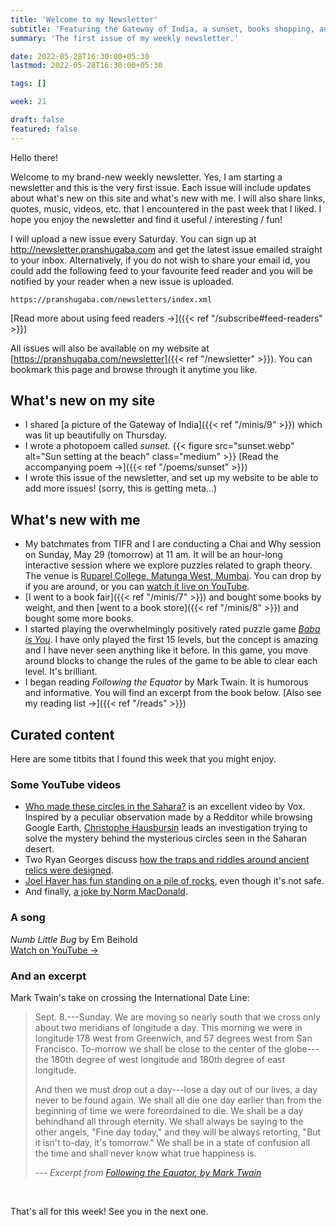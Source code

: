 ```yaml
---
title: 'Welcome to my Newsletter'
subtitle: 'Featuring the Gateway of India, a sunset, books shopping, and more'
summary: 'The first issue of my weekly newsletter.'

date: 2022-05-28T16:30:00+05:30
lastmod: 2022-05-28T16:30:00+05:30

tags: []

week: 21

draft: false
featured: false
---
```


Hello there!

Welcome to my brand-new weekly newsletter.
Yes, I am starting a newsletter and this is the very first issue.
Each issue will include updates about what's new on this site and what's new with me.
I will also share links, quotes, music, videos, etc. that I encountered in the past week that I liked.
I hope you enjoy the newsletter and find it useful / interesting / fun!

I will upload a new issue every Saturday. You can sign up at http://newsletter.pranshugaba.com and get the latest issue emailed straight to your inbox.
Alternatively, if you do not wish to share your email id, you could add the following feed to your favourite feed reader and you will be notified by your reader when a new issue is uploaded.

```shell
https://pranshugaba.com/newsletters/index.xml
```

[Read more about using feed readers &#8594;]({{< ref "/subscribe#feed-readers" >}})

All issues will also be available on my website at [https://pranshugaba.com/newsletter]({{< ref "/newsletter" >}}). You can bookmark this page and browse through it anytime you like.

## What's new on my site

- I shared [a picture of the Gateway of India]({{< ref "/minis/9" >}}) which was lit up beautifully on Thursday.
- I wrote a photopoem called _sunset_.
  {{< figure src="sunset.webp"  alt="Sun setting at the beach" class="medium" >}}
  [Read the accompanying poem &#8594;]({{< ref "/poems/sunset" >}})
- I wrote this issue of the newsletter, and set up my website to be able to add more issues! (sorry, this is getting meta...)

## What's new with me

- My batchmates from TIFR and I are conducting a Chai and Why session on <time datetime="2022-05-29T11:00:00+05:30">Sunday, May 29 (tomorrow) at 11 am</time>. It will be an hour-long interactive session where we explore puzzles related to graph theory. The venue is [Ruparel College, Matunga West, Mumbai](https://www.openstreetmap.org/way/978614999). You can drop by if you are around, or you can [watch it live on YouTube](https://www.youtube.com/watch?v=qakLY2e_YMo).
- [I went to a book fair]({{< ref "/minis/7" >}}) and bought some books by weight, and then [went to a book store]({{< ref "/minis/8" >}}) and bought some more books.
- I started playing the overwhelmingly positively rated puzzle game [_Baba is You_](https://en.wikipedia.org/wiki/Baba_Is_You). I have only played the first 15 levels, but the concept is amazing and I have never seen anything like it before. In this game, you move around blocks to change the rules of the game to be able to clear each level. It's brilliant.
- I began reading _Following the Equator_ by Mark Twain. It is humorous and informative. You will find an excerpt from the book below. [Also see my reading list &#8594;]({{< ref "/reads" >}})

## Curated content

Here are some titbits that I found this week that you might enjoy.

### Some YouTube videos

- [Who made these circles in the Sahara?](https://www.youtube.com/watch?v=twAP3buj9Og) is an excellent video by Vox. Inspired by a peculiar observation made by a Redditor while browsing Google Earth, [Christophe Hausbursin](https://www.vox.com/authors/christophe-haubursin) leads an investigation trying to solve the mystery behind the mysterious circles seen in the Saharan desert.
- Two Ryan Georges discuss [how the traps and riddles around ancient relics were designed](https://www.youtube.com/watch?v=Cwu1rCjb1Fk).
- [Joel Haver has fun standing on a pile of rocks](https://www.youtube.com/watch?v=o54sGWJd8tg), even though it's not safe.
- And finally, [a joke by Norm MacDonald](https://www.youtube.com/watch?v=_v89pVOW2aE).

### A song

_Numb Little Bug_ by Em Beihold  
[Watch on YouTube &#8594;](https://www.youtube.com/watch?v=1fwJ8H5wWCU)

### And an excerpt

Mark Twain's take on crossing the International Date Line:

> Sept. 8.---Sunday. We are moving so nearly south that we cross only about two meridians of longitude a day. This morning we were in longitude 178 west from Greenwich, and 57 degrees west from San Francisco. To-morrow we shall be close to the center of the globe---the 180th degree of west longitude and 180th degree of east longitude.
>
> And then we must drop out a day---lose a day out of our lives, a day never to be found again. We shall all die one day earlier than from the beginning of time we were foreordained to die. We shall be a day behindhand all through eternity. We shall always be saying to the other angels, "Fine day today," and they will be always retorting, "But it isn't to-day, it's tomorrow." We shall be in a state of confusion all the time and shall never know what true happiness is.
>
> <cite>--- Excerpt from [_Following the Equator_, by Mark Twain](https://www.gutenberg.org/files/2895/2895-h/2895-h.htm)</cite>

&nbsp;

That's all for this week! See you in the next one.
